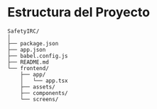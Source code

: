 # Estructura del Proyecto

```
SafetyIRC/
│
├── package.json
├── app.json
├── babel.config.js
├── README.md
└── frontend/
    ├── app/
    │   └── app.tsx
    ├── assets/
    ├── components/
    └── screens/
```
